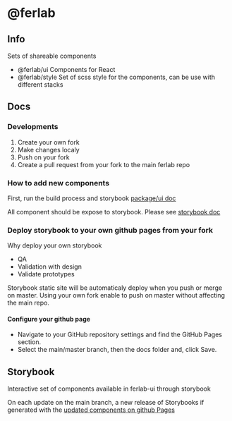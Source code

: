 # @ferlab


## Info

Sets of shareable components 

- @ferlab/ui Components for React
- @ferlab/style Set of scss style for the components, can be use with different stacks

## Docs

### Developments

 1. Create your own fork
 2. Make changes localy
 3. Push on your fork
 4. Create a pull request from your fork to the main ferlab repo


### How to add new components

First, run the build process and storybook [package/ui doc](./packages/ui/README.md)

All component should be expose to storybook. Please see [storybook doc](./storybook/README.md)
### Deploy storybook to your own github pages from your fork

 Why deploy your own storybook

 - QA
 - Validation with design
 - Validate prototypes


 Storybook static site will be automaticaly deploy when you push or merge on master. Using your own fork enable to push on master without affecting the main repo.

 #### Configure your github page

 - Navigate to your GitHub repository settings and find the GitHub Pages section. 
 - Select the main/master branch, then the docs folder and, click Save.
## Storybook

Interactive set of components available in ferlab-ui through storybook

On each update on the main branch, a new release of Storybooks if generated with the [updated components on github Pages](https://ferlab-ste-justine.github.io/ferlab-ui/)
